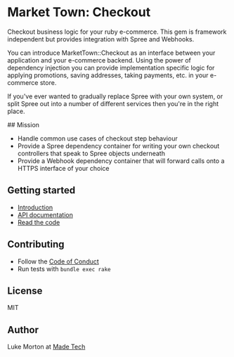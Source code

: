 # Market Town: Checkout

Checkout business logic for your ruby e-commerce. This gem is framework
independent but provides integration with Spree and Webhooks.

You can introduce MarketTown::Checkout as an interface between your application
and your e-commerce backend. Using the power of dependency injection you can
provide implementation specific logic for applying promotions, saving addresses,
taking payments, etc. in your e-commerce store.

If you've ever wanted to gradually replace Spree with your own system, or split
Spree out into a number of different services then you're in the right place.

## Mission

 - Handle common use cases of checkout step behaviour
 - Provide a Spree dependency container for writing your own checkout
   controllers that speak to Spree objects underneath
 - Provide a Webhook dependency container that will forward calls onto a HTTPS
   interface of your choice

## Getting started

 - [Introduction](https://github.com/madetech/market_town/blob/master/checkout/INTRODUCTION.md)
 - [API documentation](http://madetech.github.io/market_town/MarketTown/Checkout.html)
 - [Read the code](https://github.com/madetech/market_town/tree/master/checkout/)

## Contributing

 - Follow the [Code of Conduct](https://github.com/madetech/market_town/blob/master/CODE_OF_CONDUCT.md)
 - Run tests with `bundle exec rake`

## License

MIT

## Author

Luke Morton at [Made Tech](https://madetech.com)
